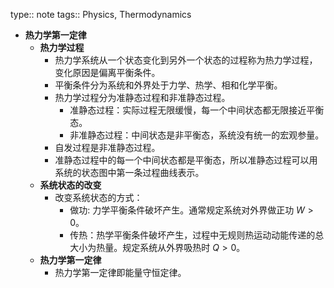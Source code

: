 type:: note
tags:: Physics, Thermodynamics

- **热力学第一定律**
  - **热力学过程**
    - 热力学系统从一个状态变化到另外一个状态的过程称为热力学过程，变化原因是偏离平衡条件。
    - 平衡条件分为系统和外界处于力学、热学、相和化学平衡。
    - 热力学过程分为准静态过程和非准静态过程。
      - 准静态过程：实际过程无限缓慢，每一个中间状态都无限接近平衡态。
      - 非准静态过程：中间状态是非平衡态，系统没有统一的宏观参量。
    - 自发过程是非准静态过程。
    - 准静态过程中的每一个中间状态都是平衡态，所以准静态过程可以用系统的状态图中第一条过程曲线表示。
  - **系统状态的改变**
    - 改变系统状态的方式：
      - 做功: 力学平衡条件破坏产生。通常规定系统对外界做正功 $W>0$。
      - 传热：热学平衡条件破坏产生，过程中无规则热运动动能传递的总大小为热量。规定系统从外界吸热时 $Q>0$。
  - **热力学第一定律**
    - 热力学第一定律即能量守恒定律。

